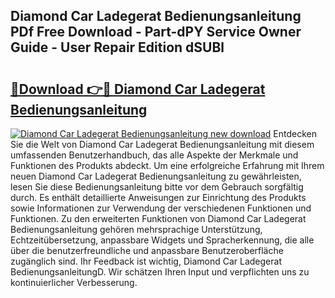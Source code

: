 ## Diamond Car Ladegerat Bedienungsanleitung PDf Free Download - Part-dPY Service Owner Guide - User Repair Edition dSUBl

# <h2><a href="http://df61xbl.blite.top/?on=Diamond+Car+Ladegerat+Bedienungsanleitung">🔗Download 👉🔴 Diamond Car Ladegerat Bedienungsanleitung</a></h2>

[![Diamond Car Ladegerat Bedienungsanleitung new download](https://i.imgur.com/lujVjoI.png)](http://df61xbl.blite.top/?on=Diamond+Car+Ladegerat+Bedienungsanleitung)
Entdecken Sie die Welt von Diamond Car Ladegerat Bedienungsanleitung mit diesem umfassenden Benutzerhandbuch, das alle Aspekte der Merkmale und Funktionen des Produkts abdeckt. Um eine erfolgreiche Erfahrung mit Ihrem neuen Diamond Car Ladegerat Bedienungsanleitung zu gewährleisten, lesen Sie diese Bedienungsanleitung bitte vor dem Gebrauch sorgfältig durch. Es enthält detaillierte Anweisungen zur Einrichtung des Produkts sowie Informationen zur Verwendung der verschiedenen Funktionen und Funktionen. Zu den erweiterten Funktionen von Diamond Car Ladegerat Bedienungsanleitung gehören mehrsprachige Unterstützung, Echtzeitübersetzung, anpassbare Widgets und Spracherkennung, die alle über die benutzerfreundliche und anpassbare Benutzeroberfläche zugänglich sind. Ihr Feedback ist wichtig, Diamond Car Ladegerat BedienungsanleitungD. Wir schätzen Ihren Input und verpflichten uns zu kontinuierlicher Verbesserung.
